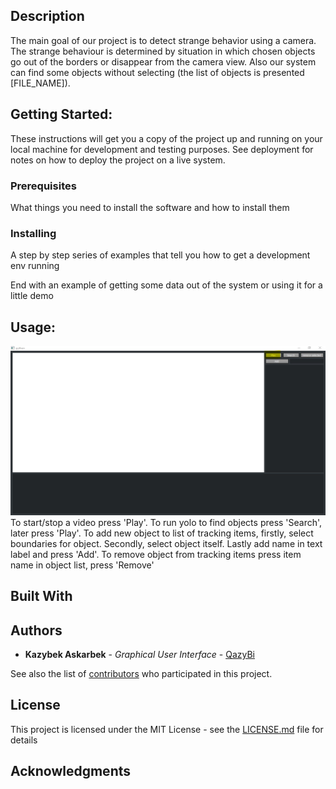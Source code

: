## Description
The main goal of our project is to detect strange behavior using a camera. The strange behaviour is determined by situation in which chosen objects go out of the borders or disappear from the camera view. Also our system can find some objects without selecting (the list of objects is presented [FILE_NAME]).
	
## Getting Started:
These instructions will get you a copy of the project up and running on your local machine for development and testing purposes. See deployment for notes on how to deploy the project on a live system.

### Prerequisites

What things you need to install the software and how to install them



### Installing

A step by step series of examples that tell you how to get a development env running




End with an example of getting some data out of the system or using it for a little demo

## Usage:
![main menu](https://github.com/zavideeva/Strange-Behaviour/blob/master/main_menu.jpg)
To start/stop a video press 'Play'.
To run yolo to find objects press 'Search', later press 'Play'.
To add new object to list of tracking items, firstly, select boundaries for object. Secondly, select object itself. Lastly add name in 
text label and press 'Add'.
To remove object from tracking items press item name in object list, press 'Remove'
    
## Built With

## Authors

* **Kazybek Askarbek** - *Graphical User Interface* - [QazyBi](https://github.com/QazyBi)

See also the list of [contributors](https://github.com/zavideeva/Strande-Behaviour/contributors) who participated in this project.

## License

This project is licensed under the MIT License - see the [LICENSE.md](LICENSE.md) file for details

## Acknowledgments


